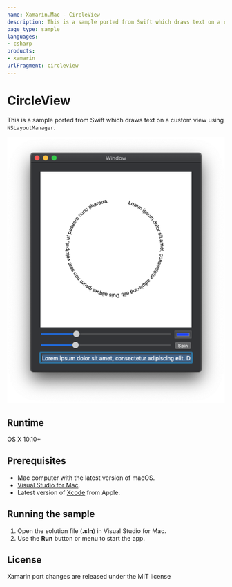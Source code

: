 ```yaml
---
name: Xamarin.Mac - CircleView
description: This is a sample ported from Swift which draws text on a custom view using NSLayoutManager. Runtime OS X 10.10+ Copyright Xamarin port changes are...
page_type: sample
languages:
- csharp
products:
- xamarin
urlFragment: circleview
---
```

# CircleView

This is a sample ported from Swift which draws text on a custom view using `NSLayoutManager`.

![Text wrapped around a circle in a Mac spp](Screenshots/0.png)

## Runtime

OS X 10.10+

## Prerequisites

* Mac computer with the latest version of macOS.
* [Visual Studio for Mac](https://visualstudio.microsoft.com/vs/mac/).
* Latest version of [Xcode](https://developer.apple.com/xcode/) from Apple.

## Running the sample

1. Open the solution file (**.sln**) in Visual Studio for Mac.
1. Use the **Run** button or menu to start the app.

## License

Xamarin port changes are released under the MIT license
